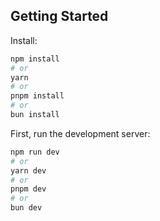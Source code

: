 ## Getting Started

Install:

```bash
npm install
# or
yarn 
# or
pnpm install
# or
bun install
```
First, run the development server:

```bash
npm run dev
# or
yarn dev
# or
pnpm dev
# or
bun dev
```
